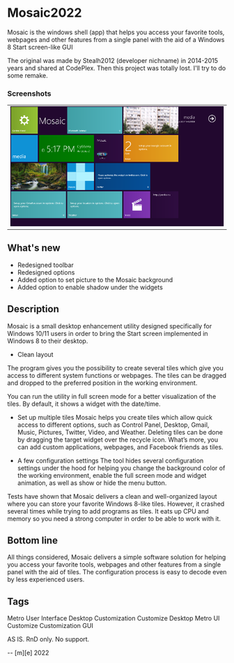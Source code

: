 # Mosaic2022

Mosaic is the windows shell (app) that helps you access your favorite tools, webpages 
and other features from a single panel with the aid of a Windows 8 Start screen-like GUI

The original was made by Stealh2012 (developer nichname) in 2014-2015 years and shared at CodePlex. 
Then this project was totally lost. 
I'll try to do some remake. 

### Screenshots
<table><tr>
<td> <img src="Images/shot1.png" alt="Drawing" style="width: 800px;"/> </td>
</tr></table>

## What's new
- Redesigned toolbar
- Redesigned options
- Added option to set picture to the Mosaic background
- Added option to enable shadow under the widgets

## Description 
Mosaic is a small desktop enhancement utility designed specifically for Windows 10/11 users 
in order to bring the Start screen implemented in Windows 8 to their desktop.

* Clean layout

The program gives you the possibility to create several tiles which give you access to different system functions or webpages. 
The tiles can be dragged and dropped to the preferred position in the working environment.

You can run the utility in full screen mode for a better visualization of the tiles. By default, it shows a widget with the date/time.

* Set up multiple tiles
Mosaic helps you create tiles which allow quick access to different options, such as Control Panel, Desktop, Gmail, Music, Pictures, Twitter, Video, and Weather. Deleting tiles can be done by dragging the target widget over the recycle icon. What’s more, you can add custom applications, webpages, and Facebook friends as tiles.

* A few configuration settings
The tool hides several configuration settings under the hood for helping you change the background color of the working environment, enable the full screen mode and widget animation, as well as show or hide the menu button.

Tests have shown that Mosaic delivers a clean and well-organized layout where you can store your favorite Windows 8-like tiles. However, it crashed several times while trying to add programs as tiles. It eats up CPU and memory so you need a strong computer in order to be able to work with it.

## Bottom line
All things considered, Mosaic delivers a simple software solution for helping you access your favorite tools, webpages and other features from a single panel with the aid of tiles. The configuration process is easy to decode even by less experienced users.

## Tags
Metro User Interface Desktop Customization Customize Desktop Metro UI Customize Customization GUI

AS IS. RnD only. No support.

-- [m][e] 2022